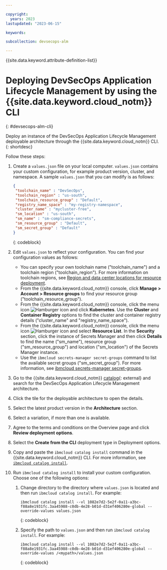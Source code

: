 ```yaml
---

copyright:
  years: 2023
lastupdated: "2023-06-15"

keywords:

subcollection: devsecops-alm

---
```


{{site.data.keyword.attribute-definition-list}}

# Deploying DevSecOps Application Lifecycle Management by using the {{site.data.keyword.cloud_notm}} CLI 
{: #devsecops-alm-cli}

Deploy an instance of the DevSecOps Application Lifecycle Management deployable architecture through the {{site.data.keyword.cloud_notm}} CLI.
{: shortdesc}

Follow these steps:

1. Create a `values.json` file on your local computer. `values.json` contains your custom configuration, for example product version, cluster, and namespace. A sample `values.json` that you can modify is as follows:

   ```json
   {
    "toolchain_name" : "DevSecOps",
    "toolchain_region" : "us-south",
    "toolchain_resource_group" : "Default",
    "registry_name_space" : "my-registry-namespace",
    "cluster_name" : "mycluster-free",
    "sm_location" : "us-south",
    "sm_name" : "sm-compliance-secrets",
    "sm_resource_group" : "Default",
    "sm_secret_group" : "Default"
   }
   ```
   {: codeblock}

1. Edit `values.json` to reflect your configuration. You can find your configuration values as follows:
   
   * You can specify your own toolchain name ("toolchain_name") and a toolchain region ("toolchain_region"). For more information on toolchain regions, see [Region and data center locations for resource deployment](/docs/overview?topic=overview-locations).
   * From the {{site.data.keyword.cloud_notm}} console, click  **Manage > Account > Resource groups** to find your resource group ("toolchain_resource_group").
   * From the {{site.data.keyword.cloud_notm}} console, click the menu icon ![Hamburger icon](../icons/icon_hamburger.svg) and click **Kubernetes**. Use the **Cluster** and **Container Registry** options to find the cluster and container registry details ("cluster_name" and "registry_name_space").
   * From the {{site.data.keyword.cloud_notm}} console, click the menu icon ![Hamburger icon](../icons/icon_hamburger.svg) and select **Resource List**. In the **Security** section, click the instance of Secrets Manager and then click **Details** to find the name ("sm_name"), resource group ("sm_resource_group") and location ("sm_location") of the Secrets Manager instance. 
   * Use the `ibmcloud secrets-manager secret-groups` command to list the available secret groups ("sm_secret_group"). For more information, see [ibmcloud secrets-manager secret-groups](/docs/secrets-manager?topic=secrets-manager-cli-plugin-secrets-manager-cli#secrets-manager-cli-secret-groups-command).

1. Go to the {{site.data.keyword.cloud_notm}} [catalog](/catalog#reference_architecture){: external} and search for the DevSecOps Application Lifecycle Management architecture.
1. Click the tile for the deployable architecture to open the details.
1. Select the latest product version in the **Architecture** section.
1. Select a variation, if more than one is available.
1. Agree to the terms and conditions on the Overview page and click **Review deployment options**.
1. Select the **Create from the CLI** deployment type in Deployment options.   
1. Copy and paste the `ibmcloud catalog install` command in the {{site.data.keyword.cloud_notm}} CLI. For more information, see [`ibmcloud catalog install`](/docs/cli?topic=cli-manage-catalogs-plugin#install-software-version).

1. Run `ibmcloud catalog install` to install your custom configuration. Choose one of the following options:

   1. Change directory to the directory where `values.json` is located and then run `ibmcloud catalog install`. For example:
   
      ```text
      ibmcloud catalog install --vl 1082e7d2-5e2f-0a11-a3bc-f88a8e1931fc.3aa45988-c0db-4e28-b01d-d31ef406280e-global --override-values values.json
      ```
      {: codeblock}

   1. Specify the path to `values.json` and then run `ibmcloud catalog install`. For example:
   
      ```text
      ibmcloud catalog install --vl 1082e7d2-5e2f-0a11-a3bc-f88a8e1931fc.3aa45988-c0db-4e28-b01d-d31ef406280e-global --override-values /<mypath>/values.json
      ```
      {: codeblock}

